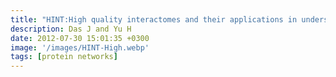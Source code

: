```yaml
---
title: "HINT:High quality interactomes and their applications in understanding human disease"
description: Das J and Yu H
date: 2012-07-30 15:01:35 +0300
image: '/images/HINT-High.webp'
tags: [protein networks]
---
```

